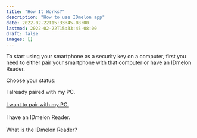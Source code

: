 ```yaml
---
title: "How It Works?"
description: "How to use IDmelon app"
date: 2022-02-22T15:33:45-08:00
lastmod: 2022-02-22T15:33:45-08:00
draft: false
images: []
---
```


To start using your smartphone as a security key on a computer, first you need to either pair your smartphone with that computer or have an IDmelon Reader.

Choose your status:

<a role="button" class="btn btn-outline-primary">I already paired with my PC.</a><br/><br/>
<a role="button" class="btn btn-outline-primary" href="/pages/pairing/step1/">I want to pair with my PC.</a><br/><br/>
<a role="button" class="btn btn-outline-primary">I have an IDmelon Reader.</a><br/><br/>
<a role="button" class="btn btn-outline-primary">What is the IDmelon Reader?</a>

<style>@media (max-width: 480px) {.navbar, .footer { display: none; }}</style>
